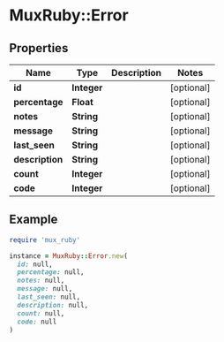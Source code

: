 # MuxRuby::Error

## Properties

| Name | Type | Description | Notes |
| ---- | ---- | ----------- | ----- |
| **id** | **Integer** |  | [optional] |
| **percentage** | **Float** |  | [optional] |
| **notes** | **String** |  | [optional] |
| **message** | **String** |  | [optional] |
| **last_seen** | **String** |  | [optional] |
| **description** | **String** |  | [optional] |
| **count** | **Integer** |  | [optional] |
| **code** | **Integer** |  | [optional] |

## Example

```ruby
require 'mux_ruby'

instance = MuxRuby::Error.new(
  id: null,
  percentage: null,
  notes: null,
  message: null,
  last_seen: null,
  description: null,
  count: null,
  code: null
)
```

